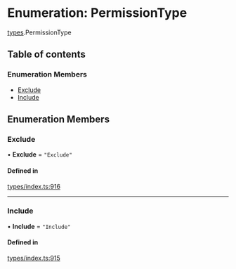 # Enumeration: PermissionType

[types](../wiki/types).PermissionType

## Table of contents

### Enumeration Members

- [Exclude](../wiki/types.PermissionType#exclude)
- [Include](../wiki/types.PermissionType#include)

## Enumeration Members

### Exclude

• **Exclude** = ``"Exclude"``

#### Defined in

[types/index.ts:916](https://github.com/PolymeshAssociation/polymesh-sdk/blob/31fdce23/src/types/index.ts#L916)

___

### Include

• **Include** = ``"Include"``

#### Defined in

[types/index.ts:915](https://github.com/PolymeshAssociation/polymesh-sdk/blob/31fdce23/src/types/index.ts#L915)
